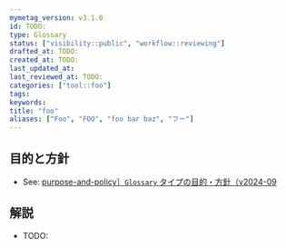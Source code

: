 ```yaml
---
mymetag_version: v3.1.0
id: TODO:
type: Glossary
status: ["visibility::public", "workflow::reviewing"]
drafted_at: TODO:
created_at: TODO:
last_updated_at:
last_reviewed_at: TODO:
categories: ["tool::foo"]
tags:
keywords:
title: "foo"
aliases: ["Foo", "FOO", "foo bar baz", "フー"]
---
```


## 目的と方針

- See: [purpose-and-policy］`Glossary` タイプの目的・方針（v2024-09](a8aa83e7-adcd-4576-ae7d-210e097a3db0.md)

## 解説

- TODO:

